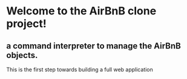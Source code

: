 # Welcome to the AirBnB clone project!

## a command interpreter to manage the AirBnB objects.

This is the first step towards building a full web application


